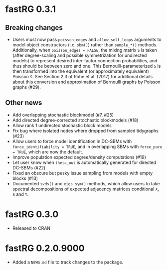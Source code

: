 # fastRG 0.3.1

## Breaking changes

- Users must now pass `poisson_edges` and `allow_self_loops` arguments to model object constructors (i.e. `sbm()`) rather than `sample_*()` methods. Additionally, when `poisson_edges = FALSE`, the mixing matrix `S` is taken (after degree-scaling and possible symmetrization for undirected models) to represent desired inter-factor connection probabilities, and thus should be between zero and one. This Bernoulli-parameterized `S` is then transformed into the equivalent (or approximately equivalent) Poisson `S`. See Section 2.3 of Rohe et al. (2017) for additional details about this conversion and approximation of Bernoulli graphs by Poisson graphs (#29).

## Other news

* Add overlapping stochastic blockmodel (#7, #25)
* Add directed degree-corrected stochastic blockmodels (#18)
* Allow rank 1 undirected stochastic block models
* Fix bug where isolated nodes where dropped from sampled tidygraphs (#23)
* Allow users to force model identification in DC-SBMs with `force_identifiability = TRUE`, and in overlapping SBMs with `force_pure = TRUE`, which are now the default.
* Improve population expected degree/density computations (#19)
* Let user know when `theta_out` is automatically generated for directed DC-SBMs (#22)
* Fixed an obscure but pesky issue sampling from models with empty blocks (#13)
* Documented `svds()` and `eigs_sym()` methods, which allow users to take spectral decompositions of expected adjacency matrices conditional `X`, `S` and `Y`.

# fastRG 0.3.0

* Released to CRAN

# fastRG 0.2.0.9000

* Added a `NEWS.md` file to track changes to the package.
